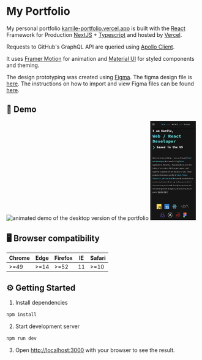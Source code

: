 # My Portfolio 
My personal portfolio [kamile-portfolio.vercel.app](https://kamile-portfolio.vercel.app) is built with the [React](https://reactjs.org/) Framework for Production [NextJS](https://nextjs.org/) + [Typescript](https://www.typescriptlang.org/) and hosted by [Vercel](https://vercel.com/). 

Requests to GitHub's GraphQL API are queried using [Apollo Client](https://www.apollographql.com/docs/react/).

It uses [Framer Motion](https://www.framer.com/motion/) for animation and [Material UI](https://material-ui.com/) for styled components and theming.

The design prototyping was created using [Figma](https://www.figma.com/). The figma design file is [here](https://github.com/fufukha/my-portfolio/blob/main/demo/portfolio_mock.fig). The instructions on how to import and view Figma files can be found [here](https://help.figma.com/hc/en-us/articles/360041003114-Import-files-into-Figma).

## 🧪 Demo

<p>
  <img src="https://github.com/fufukha/my-portfolio/blob/main/demo/demo.gif?raw=true" width="400" alt="animated demo of the desktop version of the portfolio">
  <img src="https://github.com/fufukha/my-portfolio/blob/main/demo/demo_mobile.png?raw=true" height="258.47" alt="still demo of the mobile version of portfolio">
</p>

## 🖥 Browser compatibility 

|Chrome |Edge | Firefox| IE  |Safari|
|-------|-----|--------|-----|------|
|>=49   |>=14 |>=52    |11   |>=10  |


## ⚙️ Getting Started

1. Install dependencies

```bash
npm install
```

2. Start development server
```bash
npm run dev
```

3. Open [http://localhost:3000](http://localhost:3000) with your browser to see the result.


